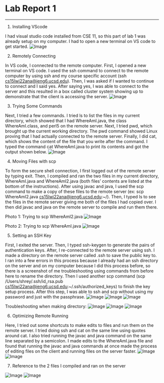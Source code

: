 # Lab Report 1
---
1. Installing VScode

I had visual studio code installed from CSE 11, so this part of lab 1 was already setup on my computer. I had to open a new terminal on VS code to get started. 
![Image](Image1.png)


2. Remotely Connecting

In VS code, I connected to the remote computer. First, I opened a new terminal on VS code. I used the ssh command to connect to the remote computer by using ssh and my course specific account (ssh cs15lwi22ana@ieng6.ucsd.edu). Then, I was asked if I wanted to continue to connect and I said yes. After saying yes, I was able to connect to the server and this resulted in a box called cluster system showing up to demonstrate that the client is accessing the server. 
![Image](Image2.png)


3. Trying Some Commands

Next, I tried a few commands. I tried ls to list the files in my current directory, which showed that I had WhereAmI.java, the class WhereAmI.class, and perl5 on the remote server. Next, I tried pwd, which brought up the current working directory. The pwd command showed Linux proving that I had actually connected to the remote server. Finally, I did cat, which shows the content of the file that you write after the command. I typed the command cat WhereAmI.java to print its contents and got the output shown below. 
![Image](Image3.png)


4. Moving Files with scp

To form the secure shell connection, I first logged out of the remote server by typing exit. Then, I compiled and ran the two files in my current directory, WhereAmI.java and WhereAmI2.java (both files’ contents are listed at the bottom of the instructions). After using javac and java, I used the scp command to make a copy of these files to the remote server (ex: scp WhereAmI2.java cs15lwi22ana@ieng6.ucsd.edu:~/). Then, I typed ls to see the files in the remote server giving me both of the files I had copied over. I then did javac and java on the remote server to compile and run them there. 

Photo 1: Trying to scp WhereAmI2.java
![Image](Image4A.png)

Photo 2: Trying to scp WhereAmI.java
![Image](Image4B.png)


5. Setting an SSH Key

First, I exited the server. Then, I typed ssh-keygen to generate the pairs of authentication keys. After, I re-connected to the remote server using ssh. I made a directory on the remote server called .ssh to save the public key to. I ran into a few errors in this process because I already had an ssh directory on the server and on my computer because I did this process before, so there is a screenshot of me troubleshooting using commands from before here to rename the directory. Then I used another scp command (scp /Users/shrey/.ssh/id_rsa.pub cs15lwi22ana@ieng6.ucsd.edu:~/.ssh/authorized_keys) to finish the key setup process. After this step, I was able to ssh and scp without using my password and just with the passphrase. 
![Image](Image5C.png)
![Image](Image5D.png)
![Image](Image5D.png)


Troubleshooting when making directory:
![Image](Image5E.png)
![Image](Image5F.png)
![Image](Image5G.png)


6. Optimizing Remote Running

Here, I tried out some shortcuts to make edits to files and run them on the remote server. I tried doing ssh and cat on the same line using quotes around cat. I also tried running the javac and java command on the same line separated by a semicolon. I made edits to the WhereAmI.java file and found that running the javac and java commands at once made the process of editing files on the client and running files on the server faster. 
![Image](Image6A.png)
![Image](Image6B.png)


7. Reference to the 2 files I compiled and ran on the server

![Image](Image7A.png)
![Image](Image7B.png)
